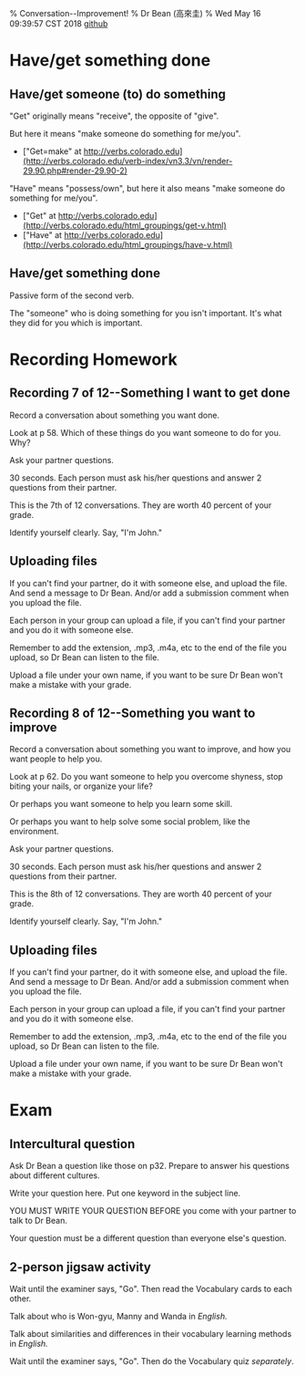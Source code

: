 % Conversation--Improvement!
% Dr Bean (高來圭)
% Wed May 16 09:39:57 CST 2018 [github](https://github.com/drbean/curriculum/tree/master/conversation)

# Have/get something done

## Have/get someone (to) do something

"Get" originally means "receive", the opposite of "give".

But here it means "make someone do something for me/you".

- ["Get=make" at http://verbs.colorado.edu](http://verbs.colorado.edu/verb-index/vn3.3/vn/render-29.90.php#render-29.90-2)


"Have" means "possess/own", but here it also means "make someone do something for me/you".

- ["Get" at http://verbs.colorado.edu](http://verbs.colorado.edu/html_groupings/get-v.html)
- ["Have" at http://verbs.colorado.edu](http://verbs.colorado.edu/html_groupings/have-v.html)

## Have/get something done

Passive form of the second verb.

The "someone" who is doing something for you isn't important. It's what they did for you which is important.


# Recording Homework

## Recording 7 of 12--Something I want to get done

Record a conversation about something you want done.

Look at p 58. Which of these things do you want someone to do for you. Why?

Ask your partner questions.

30 seconds. Each person must ask his/her questions and answer 2 questions from their partner.

This is the 7th of 12 conversations. They are worth 40 percent of your grade.

Identify yourself clearly. Say, "I'm John."

## Uploading files

If you can't find your partner, do it with someone else, and upload the file. And send a message to Dr Bean. And/or add a submission comment when you upload the file.

Each person in your group can upload a file, if you can't find your partner and you do it with someone else.

Remember to add the extension, .mp3, .m4a, etc to the end of the file you upload, so Dr Bean can listen to the file.

Upload a file under your own name, if you want to be sure Dr Bean won't make a mistake with your grade.

## Recording 8 of 12--Something you want to improve

Record a conversation about something you want to improve, and how you want people to help you.

Look at p 62. Do you want someone to help you overcome shyness, stop biting your nails, or organize your life?

Or perhaps you want someone to help you learn some skill.

Or perhaps you want to help solve some social problem, like the environment.

Ask your partner questions.

30 seconds. Each person must ask his/her questions and answer 2 questions from their partner.

This is the 8th of 12 conversations. They are worth 40 percent of your grade.

Identify yourself clearly. Say, "I'm John."

## Uploading files

If you can't find your partner, do it with someone else, and upload the file. And send a message to Dr Bean. And/or add a submission comment when you upload the file.

Each person in your group can upload a file, if you can't find your partner and you do it with someone else.

Remember to add the extension, .mp3, .m4a, etc to the end of the file you upload, so Dr Bean can listen to the file.

Upload a file under your own name, if you want to be sure Dr Bean won't make a mistake with your grade.

# Exam

## Intercultural question

Ask Dr Bean a question like those on p32. Prepare to answer his questions about different cultures.

Write your question here. Put one keyword in the subject line.

YOU MUST WRITE YOUR QUESTION BEFORE you come with your partner to talk to Dr Bean.

Your question must be a different question than everyone else's question.

## 2-person jigsaw activity

Wait until the examiner says, "Go". Then read the Vocabulary cards to each other.

Talk about who is Won-gyu, Manny and Wanda in *English.*

Talk about similarities and differences in their vocabulary learning methods in *English.*

Wait until the examiner says, "Go". Then do the Vocabulary quiz *separately*.
